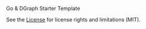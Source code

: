 Go & DGraph Starter Template

See the [License](./License.txt) for license rights and limitations (MIT).